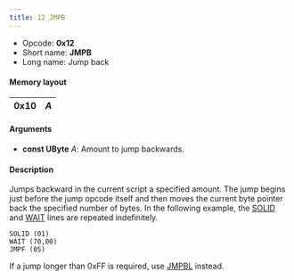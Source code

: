 ```yaml
---
title: 12_JMPB
---
```


- Opcode: **0x12**
- Short name: **JMPB**
- Long name: Jump back

#### Memory layout

| 0x10 | *A* |
|------|-----|

#### Arguments

- **const UByte** *A*: Amount to jump backwards.

#### Description

Jumps backward in the current script a specified amount. The jump begins just before the jump opcode itself and then moves the current byte pointer back the specified number of bytes. In the following example, the [SOLID](FF7/Field/Script/Opcodes/C7_SOLID "wikilink") and [WAIT](24_WAIT.md) lines are repeated indefinitely.

    SOLID (01)
    WAIT (70,00)
    JMPF (05)

If a jump longer than 0xFF is required, use [JMPBL](13_JMPBL.md) instead.

